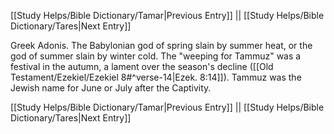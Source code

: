 [[Study Helps/Bible Dictionary/Tamar|Previous Entry]]  ||  [[Study Helps/Bible Dictionary/Tares|Next Entry]]

 Greek Adonis. The Babylonian god of spring slain by summer heat, or the god of summer slain by winter cold. The "weeping for Tammuz" was a festival in the autumn, a lament over the season's decline ([[Old Testament/Ezekiel/Ezekiel 8#^verse-14|Ezek. 8:14]]). Tammuz was the Jewish name for June or July after the Captivity.

[[Study Helps/Bible Dictionary/Tamar|Previous Entry]]  ||  [[Study Helps/Bible Dictionary/Tares|Next Entry]]